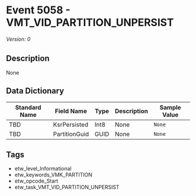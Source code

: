 # Event 5058 - VMT_VID_PARTITION_UNPERSIST
###### Version: 0

## Description
None

## Data Dictionary
|Standard Name|Field Name|Type|Description|Sample Value|
|---|---|---|---|---|
|TBD|KsrPersisted|Int8|None|`None`|
|TBD|PartitionGuid|GUID|None|`None`|

## Tags
* etw_level_Informational
* etw_keywords_VMK_PARTITION
* etw_opcode_Start
* etw_task_VMT_VID_PARTITION_UNPERSIST